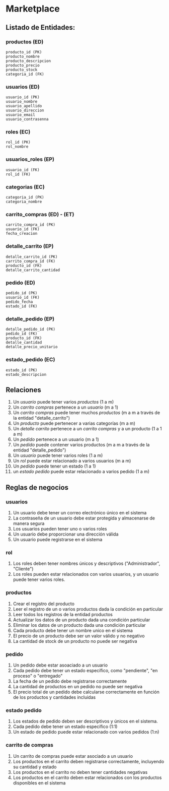 # Marketplace

## Listado de Entidades:

### productos (ED)

    producto_id (PK)
    producto_nombre
    producto_descripcion
    producto_precio
    producto_stock
    categoria_id (FK)


### usuarios (ED)

    usuario_id (PK)
    usuario_nombre
    usuario_apellido
    usuario_direccion
    usuario_email
    usuario_contrasenna

### roles (EC)

    rol_id (PK)
    rol_nombre

### usuarios_roles (EP)

    usuario_id (FK)
    rol_id (FK)

### categorias (EC)

    categoria_id (PK)
    categoria_nombre

### carrito_compras (ED) - (ET)

    carrito_compra_id (PK)
    usuario_id (FK)
    fecha_creacion

### detalle_carrito (EP)

    detalle_carrito_id (PK)
    carrito_compra_id (FK)
    producto_id (FK)
    detalle_carrito_cantidad

### pedido (ED)

    pedido_id (PK)
    usuario_id (FK)
    pedido_fecha
    estado_id (FK)

### detalle_pedido (EP)

    detalle_pedido_id (PK)
    pedido_id (FK)
    producto_id (FK)
    detalle_cantidad
    detalle_precio_unitario

### estado_pedido (EC)

    estado_id (PK)
    estado_descripcion

## Relaciones

1. Un _usuario_ puede tener varios _productos_ (1 a m)
2. Un _carrito compras_ pertenece a un _usuario_ (m a 1)
3. Un _carrito compras_ puede tener muchos _productos_ (m a m a través de la entidad "detalle_carrito")
4. Un _producto_ puede pertenecer a varias categorías (m a m)
5. Un _detalle carrito_ pertenece a un _carrito compras_ y a un producto (1 a 1 a m)
6. Un _pedido_ pertenece a un usuario (m a 1)
7. Un _pedido_ puede contener varios productos (m a m a través de la entidad "detalle_pedido")
8. Un _usuario_ puede tener varios roles (1 a m)
9. Un _rol_ puede estar relacionado a varios usuarios (m a m)
10. Un _pedido_ puede tener un estado (1 a 1)
11. un _estado pedido_ puede estar relacionado a varios pedido (1 a m)

## Reglas de negocios

### usuarios

1. Un usuario debe tener un correo electrónico único en el sistema
2. La contraseña de un usuario debe estar protegida y almacenarse de manera segura
3. Los usuarios pueden tener uno o varios roles
4. Un usuario debe proporcionar una dirección válida
5. Un usuario puede registrarse en el sistema

### rol

1. Los roles deben tener nombres únicos y descriptivos ("Administrador", "Cliente")
2. Los roles pueden estar relacionados con varios usuarios, y un usuario puede tener varios roles.

### productos

1. Crear el registro del producto
2. Leer el registro de un o varios productos dada la condición en particular
3. Leer todos los registros de la entidad productos
4. Actualizar los datos de un producto dada una condición particular
5. Eliminar los datos de un producto dada una condición particular
6. Cada producto debe tener un nombre unico en el sistema
7. El precio de un producto debe ser un valor válido y no negativo
8. La cantidad de stock de un producto no puede ser negativa

### pedido

1. Un pedido debe estar asoaciado a un usuario
2. Cada pedido debe tener un estado específico, como "pendiente", "en proceso" o "entregado"
3. La fecha de un pedido debe registrarse correctamente
4. La cantidad de productos en un pedido no puede ser negativa
5. El precio total de un pedido debe calcularse correctamente en función de los productos y cantidades incluidas

### estado pedido

1. Los estados de pedido deben ser descriptivos y únicos en el sistema.
2. Cada pedido debe tener un estado específico (1:1)
3. Un estado de pedido puede estar relacionado con varios pedidos (1:n)

### carrito de compras

1. Un carrito de compras puede estar asociado a un usuario
2. Los productos en el carrito deben registrarse correctamente, incluyendo su cantidad y estado
3. Los productos en el carrito no deben tener cantidades negativas
4. Los productos en el carrito deben estar relacionados con los productos disponibles en el sistema
